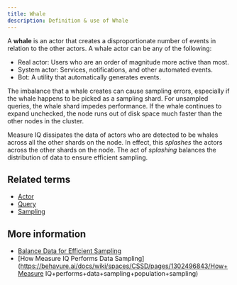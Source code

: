 ```yaml
---
title: Whale 
description: Definition & use of Whale 
---
```

A **whale** is an actor that creates a disproportionate number of events in relation to the other actors. A whale actor can be any of the following:

- Real actor: Users who are an order of magnitude more active than most.
- System actor: Services, notifications, and other automated events.
- Bot: A utility that automatically generates events.

The imbalance that a whale creates can cause sampling errors, especially if the whale happens to be picked as a sampling shard. For unsampled queries, the whale shard impedes performance. If the whale continues to expand unchecked, the node runs out of disk space much faster than the other nodes in the cluster.

Measure IQ dissipates the data of actors who are detected to be whales across all the other shards on the node. In effect, this *splashes* the actors across the other shards on the node. The act of *splashing* balances the distribution of data to ensure efficient sampling.

## Related terms

- [Actor](../actor)
- [Query](../query)
- [Sampling](../sampling)

## More information

- [Balance Data for Efficient Sampling](https://behavure.ai/docs/wiki/spaces/CSSD/pages/1304560298/Balance+data+for+efficient+sampling+-+Whale+actors)
- [How Measure IQ Performs Data Sampling](https://behavure.ai/docs/wiki/spaces/CSSD/pages/1302496843/How+Measure IQ+performs+data+sampling+population+sampling)